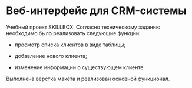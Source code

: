 # Веб-интерфейс для CRM-системы

Учебный проект SKILLBOX. Согласно техническому заданию необходимо было реализовать следующие функции:

- просмотр списка клиентов в виде таблицы;

- добавление нового клиента;

- изменение информации о существующем клиенте.

Выполнена верстка макета и реализован основной функционал.

